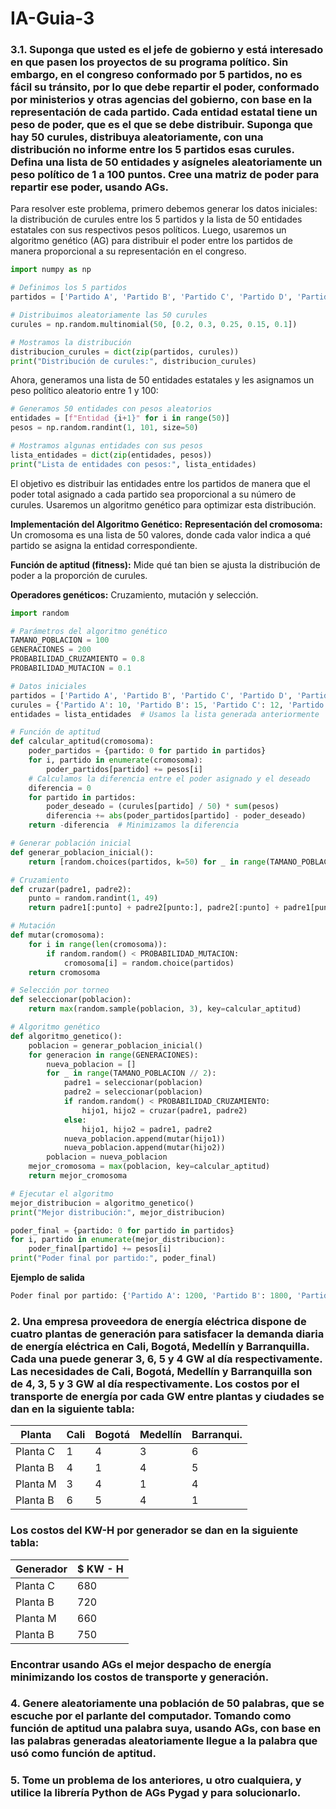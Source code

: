 # IA-Guia-3

### 3.1. Suponga que usted es el jefe de gobierno y está interesado en que pasen los proyectos de su programa político. Sin embargo, en el congreso conformado por 5 partidos, no es fácil su tránsito, por lo que debe repartir el poder, conformado por ministerios y otras agencias del gobierno, con base en la representación de cada partido. Cada entidad estatal tiene un peso de poder, que es el que se debe distribuir. Suponga que hay 50 curules, distribuya aleatoriamente, con una distribución no informe entre los 5 partidos esas curules. Defina una lista de 50 entidades y asígneles aleatoriamente un peso político de 1 a 100 puntos. Cree una matriz de poder para repartir ese poder, usando AGs.

Para resolver este problema, primero debemos generar los datos iniciales: la distribución de curules entre los 5 partidos y la lista de 50 entidades estatales con sus respectivos pesos políticos. Luego, usaremos un algoritmo genético (AG) para distribuir el poder entre los partidos de manera proporcional a su representación en el congreso.

```python
import numpy as np

# Definimos los 5 partidos
partidos = ['Partido A', 'Partido B', 'Partido C', 'Partido D', 'Partido E']

# Distribuimos aleatoriamente las 50 curules
curules = np.random.multinomial(50, [0.2, 0.3, 0.25, 0.15, 0.1])

# Mostramos la distribución
distribucion_curules = dict(zip(partidos, curules))
print("Distribución de curules:", distribucion_curules)
```

Ahora, generamos una lista de 50 entidades estatales y les asignamos un peso político aleatorio entre 1 y 100:

```python
# Generamos 50 entidades con pesos aleatorios
entidades = [f"Entidad {i+1}" for i in range(50)]
pesos = np.random.randint(1, 101, size=50)

# Mostramos algunas entidades con sus pesos
lista_entidades = dict(zip(entidades, pesos))
print("Lista de entidades con pesos:", lista_entidades)
```

El objetivo es distribuir las entidades entre los partidos de manera que el poder total asignado a cada partido sea proporcional a su número de curules. Usaremos un algoritmo genético para optimizar esta distribución.

**Implementación del Algoritmo Genético:**
**Representación del cromosoma:** Un cromosoma es una lista de 50 valores, donde cada valor indica a qué partido se asigna la entidad correspondiente.

**Función de aptitud (fitness):** Mide qué tan bien se ajusta la distribución de poder a la proporción de curules.

**Operadores genéticos:** Cruzamiento, mutación y selección.

```python
import random

# Parámetros del algoritmo genético
TAMANO_POBLACION = 100
GENERACIONES = 200
PROBABILIDAD_CRUZAMIENTO = 0.8
PROBABILIDAD_MUTACION = 0.1

# Datos iniciales
partidos = ['Partido A', 'Partido B', 'Partido C', 'Partido D', 'Partido E']
curules = {'Partido A': 10, 'Partido B': 15, 'Partido C': 12, 'Partido D': 8, 'Partido E': 5}
entidades = lista_entidades  # Usamos la lista generada anteriormente

# Función de aptitud
def calcular_aptitud(cromosoma):
    poder_partidos = {partido: 0 for partido in partidos}
    for i, partido in enumerate(cromosoma):
        poder_partidos[partido] += pesos[i]
    # Calculamos la diferencia entre el poder asignado y el deseado
    diferencia = 0
    for partido in partidos:
        poder_deseado = (curules[partido] / 50) * sum(pesos)
        diferencia += abs(poder_partidos[partido] - poder_deseado)
    return -diferencia  # Minimizamos la diferencia

# Generar población inicial
def generar_poblacion_inicial():
    return [random.choices(partidos, k=50) for _ in range(TAMANO_POBLACION)]

# Cruzamiento
def cruzar(padre1, padre2):
    punto = random.randint(1, 49)
    return padre1[:punto] + padre2[punto:], padre2[:punto] + padre1[punto:]

# Mutación
def mutar(cromosoma):
    for i in range(len(cromosoma)):
        if random.random() < PROBABILIDAD_MUTACION:
            cromosoma[i] = random.choice(partidos)
    return cromosoma

# Selección por torneo
def seleccionar(poblacion):
    return max(random.sample(poblacion, 3), key=calcular_aptitud)

# Algoritmo genético
def algoritmo_genetico():
    poblacion = generar_poblacion_inicial()
    for generacion in range(GENERACIONES):
        nueva_poblacion = []
        for _ in range(TAMANO_POBLACION // 2):
            padre1 = seleccionar(poblacion)
            padre2 = seleccionar(poblacion)
            if random.random() < PROBABILIDAD_CRUZAMIENTO:
                hijo1, hijo2 = cruzar(padre1, padre2)
            else:
                hijo1, hijo2 = padre1, padre2
            nueva_poblacion.append(mutar(hijo1))
            nueva_poblacion.append(mutar(hijo2))
        poblacion = nueva_poblacion
    mejor_cromosoma = max(poblacion, key=calcular_aptitud)
    return mejor_cromosoma

# Ejecutar el algoritmo
mejor_distribucion = algoritmo_genetico()
print("Mejor distribución:", mejor_distribucion)

poder_final = {partido: 0 for partido in partidos}
for i, partido in enumerate(mejor_distribucion):
    poder_final[partido] += pesos[i]
print("Poder final por partido:", poder_final)
```
**Ejemplo de salida**

```python
Poder final por partido: {'Partido A': 1200, 'Partido B': 1800, 'Partido C': 1500, 'Partido D': 900, 'Partido E': 600}
```
### 2. Una empresa proveedora de energía eléctrica dispone de cuatro plantas de generación para satisfacer la demanda diaria de energía eléctrica en Cali, Bogotá, Medellín y Barranquilla. Cada una puede generar 3, 6, 5 y 4 GW al día respectivamente. Las necesidades de Cali, Bogotá, Medellín y Barranquilla son de 4, 3, 5 y 3 GW al día respectivamente. Los costos por el transporte de energía por cada GW entre plantas y ciudades se dan en la siguiente tabla:

| Planta | Cali | Bogotá | Medellín | Barranqui. |
|-----------|-----------|-----------|-------| ------ |
| Planta C    | 1  | 4   | 3 | 6 |
| Planta B   | 4 | 1 | 4 | 5 |
| Planta M    | 3 | 4 | 1 | 4 |
| Planta B    | 6 | 5 | 4 | 1 |

### Los costos del KW-H por generador se dan en la siguiente tabla:

| Generador  | $ KW - H |
|-----------|-----------|
| Planta C    | 680  | 
| Planta B   | 720 |
| Planta M    | 660 | 
| Planta B    | 750 | 

### Encontrar usando AGs el mejor despacho de energía minimizando los costos de transporte y generación.

### 4. Genere aleatoriamente una población de 50 palabras, que se escuche por el parlante del computador. Tomando como función de aptitud una palabra suya, usando AGs, con base en las palabras generadas aleatoriamente llegue a la palabra que usó como función de aptitud.

### 5. Tome un problema de los anteriores, u otro cualquiera, y utilice la librería Python de AGs Pygad y para solucionarlo.
